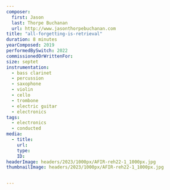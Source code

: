 ```yaml
---
composer:
  first: Jason
  last: Thorpe Buchanan
  url: http://www.jasonthorpebuchanan.com
title: "all-forgetting-is-retrieval"
duration: 8 minutes
yearComposed: 2019
performedBySwitch: 2022
commissionedOrWrittenFor:
size: septet
instrumentation:
  - bass clarinet
  - percussion
  - saxophone
  - violin
  - cello
  - trombone
  - electric guitar
  - electronics
tags:
  - electronics
  - conducted
media:
  - title:
    url:
    type:
    ID:
headerImage: headers/2023/1000px/AFIR-reh22-1_1000px.jpg
thumbnailImage: headers/2023/1000px/AFIR-reh22-1_1000px.jpg


---
```


